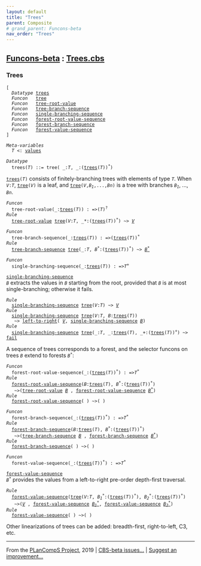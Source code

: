 ```yaml
---
layout: default
title: "Trees"
parent: Composite
# grand_parent: Funcons-beta
nav_order: "Trees"
---
```


[Funcons-beta] : [Trees.cbs]
-----------------------------

### Trees

<div class="highlighter-rouge"><pre class="highlight"><code>[
  <i class="keyword">Datatype</i> <span class="name"><a href="#Name_trees">trees</a></span>
  <i class="keyword">Funcon</i>   <span class="name"><a href="#Name_tree">tree</a></span>
  <i class="keyword">Funcon</i>   <span class="name"><a href="#Name_tree-root-value">tree-root-value</a></span>
  <i class="keyword">Funcon</i>   <span class="name"><a href="#Name_tree-branch-sequence">tree-branch-sequence</a></span>
  <i class="keyword">Funcon</i>   <span class="name"><a href="#Name_single-branching-sequence">single-branching-sequence</a></span>
  <i class="keyword">Funcon</i>   <span class="name"><a href="#Name_forest-root-value-sequence">forest-root-value-sequence</a></span>
  <i class="keyword">Funcon</i>   <span class="name"><a href="#Name_forest-branch-sequence">forest-branch-sequence</a></span>
  <i class="keyword">Funcon</i>   <span class="name"><a href="#Name_forest-value-sequence">forest-value-sequence</a></span>
]</code></pre></div>



<div class="highlighter-rouge"><pre class="highlight"><code><i class="keyword">Meta-variables</i>
  <span id="PartVariable_T"><i class="var">T</i></span> <: <span class="name"><a href="../../Value-Types/index.html#Name_values">values</a></span></code></pre></div>

  

<div class="highlighter-rouge"><pre class="highlight"><code><i class="keyword">Datatype</i>
  <span class="name"><span id="Name_trees">trees</span></span>(<span id="Variable60_T"><i class="var">T</i></span>) ::= <span id="Name_tree">tree</span>( _:<span id="Variable76_T"><i class="var">T</i></span>, _:(<span class="name"><a href="#Name_trees">trees</a></span>(<span id="Variable88_T"><i class="var">T</i></span>))<sup class="sup">*</sup>)</code></pre></div>


  <code><span class="name"><a href="#Name_trees">trees</a></span>(<i class="var">T</i>)</code> consists of finitely-branching trees with elements of type <code><i class="var">T</i></code>.
  When <code><i class="var">V</i>:<i class="var">T</i></code>, <code><span class="name"><a href="#Name_tree">tree</a></span>(<i class="var">V</i>)</code> is a leaf, and <code><span class="name"><a href="#Name_tree">tree</a></span>(<i class="var">V</i>,<i class="var">B<sub class="sub">1</sub></i>,...,<i class="var">Bn</i>)</code> is a tree with
  branches <code><i class="var">B<sub class="sub">1</sub></i></code>, ..., <code><i class="var">Bn</i></code>.

<div class="highlighter-rouge"><pre class="highlight"><code><i class="keyword">Funcon</i>
  <span class="name"><span id="Name_tree-root-value">tree-root-value</span></span>(_:<span class="name"><a href="#Name_trees">trees</a></span>(<span id="Variable269_T"><i class="var">T</i></span>)) : =>(<span id="Variable289_T"><i class="var">T</i></span>)<sup class="sup">?</sup>
<i class="keyword">Rule</i>
  <span class="name"><a href="#Name_tree-root-value">tree-root-value</a></span> <span class="name"><a href="#Name_tree">tree</a></span>(<span id="Variable306_V"><i class="var">V</i></span>:<i class="var">T</i>, _*:(<span class="name"><a href="#Name_trees">trees</a></span>(<i class="var">T</i>))<sup class="sup">*</sup>) ~> <a href="#Variable306_V"><i class="var">V</i></a></code></pre></div>

<div class="highlighter-rouge"><pre class="highlight"><code><i class="keyword">Funcon</i>
  <span class="name"><span id="Name_tree-branch-sequence">tree-branch-sequence</span></span>(_:<span class="name"><a href="#Name_trees">trees</a></span>(<span id="Variable363_T"><i class="var">T</i></span>)) : =>(<span class="name"><a href="#Name_trees">trees</a></span>(<span id="Variable384_T"><i class="var">T</i></span>))<sup class="sup">*</sup>
<i class="keyword">Rule</i>
  <span class="name"><a href="#Name_tree-branch-sequence">tree-branch-sequence</a></span> <span class="name"><a href="#Name_tree">tree</a></span>(_:<i class="var">T</i>, <span id="Variable418_B*"><i class="var">B<sup class="sup">*</sup></i></span>:(<span class="name"><a href="#Name_trees">trees</a></span>(<i class="var">T</i>))<sup class="sup">*</sup>) ~> <a href="#Variable418_B*"><i class="var">B<sup class="sup">*</sup></i></a></code></pre></div>



<div class="highlighter-rouge"><pre class="highlight"><code><i class="keyword">Funcon</i>
  <span class="name"><span id="Name_single-branching-sequence">single-branching-sequence</span></span>(_:<span class="name"><a href="#Name_trees">trees</a></span>(<span id="Variable465_T"><i class="var">T</i></span>)) : =><span id="Variable486_T+"><i class="var">T<sup class="sup">+</sup></i></span></code></pre></div>

  <code><span class="name"><a href="#Name_single-branching-sequence">single-branching-sequence</a></span> <i class="var">B</i></code> extracts the values in <code><i class="var">B</i></code> starting from 
  the root, provided that <code><i class="var">B</i></code> is at most single-branching; otherwise it fails.

<div class="highlighter-rouge"><pre class="highlight"><code><i class="keyword">Rule</i>
  <span class="name"><a href="#Name_single-branching-sequence">single-branching-sequence</a></span> <span class="name"><a href="#Name_tree">tree</a></span>(<span id="Variable543_V"><i class="var">V</i></span>:<i class="var">T</i>) ~> <a href="#Variable543_V"><i class="var">V</i></a>
<i class="keyword">Rule</i>
  <span class="name"><a href="#Name_single-branching-sequence">single-branching-sequence</a></span> <span class="name"><a href="#Name_tree">tree</a></span>(<span id="Variable571_V"><i class="var">V</i></span>:<i class="var">T</i>, <span id="Variable582_B"><i class="var">B</i></span>:<span class="name"><a href="#Name_trees">trees</a></span>(<i class="var">T</i>))
   ~> <span class="name"><a href="../../../Computations/Normal/Flowing/index.html#Name_left-to-right">left-to-right</a></span>( <a href="#Variable571_V"><i class="var">V</i></a>, <span class="name"><a href="#Name_single-branching-sequence">single-branching-sequence</a></span> <a href="#Variable582_B"><i class="var">B</i></a>)
<i class="keyword">Rule</i>
  <span class="name"><a href="#Name_single-branching-sequence">single-branching-sequence</a></span> <span class="name"><a href="#Name_tree">tree</a></span>(_:<i class="var">T</i>, _:<span class="name"><a href="#Name_trees">trees</a></span>(<i class="var">T</i>), _+:(<span class="name"><a href="#Name_trees">trees</a></span>(<i class="var">T</i>))<sup class="sup">+</sup>) ~> <span class="name"><a href="../../../Computations/Abnormal/Failing/index.html#Name_fail">fail</a></span></code></pre></div>




  A sequence of trees corresponds to a forest, and the selector funcons
  on trees <code><i class="var">B</i></code> extend to forests <code><i class="var">B<sup class="sup">*</sup></i></code>:

<div class="highlighter-rouge"><pre class="highlight"><code><i class="keyword">Funcon</i>
  <span class="name"><span id="Name_forest-root-value-sequence">forest-root-value-sequence</span></span>(_:(<span class="name"><a href="#Name_trees">trees</a></span>(<span id="Variable737_T"><i class="var">T</i></span>))<sup class="sup">*</sup>) : =><span id="Variable765_T*"><i class="var">T<sup class="sup">*</sup></i></span>
<i class="keyword">Rule</i>
  <span class="name"><a href="#Name_forest-root-value-sequence">forest-root-value-sequence</a></span>(<span id="Variable774_B"><i class="var">B</i></span>:<span class="name"><a href="#Name_trees">trees</a></span>(<i class="var">T</i>), <span id="Variable793_B*"><i class="var">B<sup class="sup">*</sup></i></span>:(<span class="name"><a href="#Name_trees">trees</a></span>(<i class="var">T</i>))<sup class="sup">*</sup>)
   ~>(<span class="name"><a href="#Name_tree-root-value">tree-root-value</a></span> <a href="#Variable774_B"><i class="var">B</i></a> , <span class="name"><a href="#Name_forest-root-value-sequence">forest-root-value-sequence</a></span> <a href="#Variable793_B*"><i class="var">B<sup class="sup">*</sup></i></a>)
<i class="keyword">Rule</i>
  <span class="name"><a href="#Name_forest-root-value-sequence">forest-root-value-sequence</a></span>( ) ~>( )</code></pre></div>

<div class="highlighter-rouge"><pre class="highlight"><code><i class="keyword">Funcon</i>
  <span class="name"><span id="Name_forest-branch-sequence">forest-branch-sequence</span></span>(_:(<span class="name"><a href="#Name_trees">trees</a></span>(<span id="Variable867_T"><i class="var">T</i></span>))<sup class="sup">*</sup>) : =><span id="Variable895_T*"><i class="var">T<sup class="sup">*</sup></i></span>
<i class="keyword">Rule</i>
  <span class="name"><a href="#Name_forest-branch-sequence">forest-branch-sequence</a></span>(<span id="Variable904_B"><i class="var">B</i></span>:<span class="name"><a href="#Name_trees">trees</a></span>(<i class="var">T</i>), <span id="Variable923_B*"><i class="var">B<sup class="sup">*</sup></i></span>:(<span class="name"><a href="#Name_trees">trees</a></span>(<i class="var">T</i>))<sup class="sup">*</sup>)
   ~>(<span class="name"><a href="#Name_tree-branch-sequence">tree-branch-sequence</a></span> <a href="#Variable904_B"><i class="var">B</i></a> , <span class="name"><a href="#Name_forest-branch-sequence">forest-branch-sequence</a></span> <a href="#Variable923_B*"><i class="var">B<sup class="sup">*</sup></i></a>)
<i class="keyword">Rule</i>
  <span class="name"><a href="#Name_forest-branch-sequence">forest-branch-sequence</a></span>( ) ~>( )</code></pre></div>



<div class="highlighter-rouge"><pre class="highlight"><code><i class="keyword">Funcon</i>
  <span class="name"><span id="Name_forest-value-sequence">forest-value-sequence</span></span>(_:(<span class="name"><a href="#Name_trees">trees</a></span>(<span id="Variable997_T"><i class="var">T</i></span>))<sup class="sup">*</sup>) : =><span id="Variable1025_T*"><i class="var">T<sup class="sup">*</sup></i></span></code></pre></div>

  <code><span class="name"><a href="#Name_forest-value-sequence">forest-value-sequence</a></span> <i class="var">B<sup class="sup">*</sup></i></code> provides the values from a left-to-right pre-order
  depth-first traversal.

<div class="highlighter-rouge"><pre class="highlight"><code><i class="keyword">Rule</i>
  <span class="name"><a href="#Name_forest-value-sequence">forest-value-sequence</a></span>(<span class="name"><a href="#Name_tree">tree</a></span>(<span id="Variable1057_V"><i class="var">V</i></span>:<i class="var">T</i>, <span id="Variable1070_B1*"><i class="var">B<sub class="sub">1</sub><sup class="sup">*</sup></i></span>:(<span class="name"><a href="#Name_trees">trees</a></span>(<i class="var">T</i>))<sup class="sup">*</sup>), <span id="Variable1104_B2*"><i class="var">B<sub class="sub">2</sub><sup class="sup">*</sup></i></span>:(<span class="name"><a href="#Name_trees">trees</a></span>(<i class="var">T</i>))<sup class="sup">*</sup>)
   ~>(<a href="#Variable1057_V"><i class="var">V</i></a> , <span class="name"><a href="#Name_forest-value-sequence">forest-value-sequence</a></span> <a href="#Variable1070_B1*"><i class="var">B<sub class="sub">1</sub><sup class="sup">*</sup></i></a>, <span class="name"><a href="#Name_forest-value-sequence">forest-value-sequence</a></span> <a href="#Variable1104_B2*"><i class="var">B<sub class="sub">2</sub><sup class="sup">*</sup></i></a>)
<i class="keyword">Rule</i>
  <span class="name"><a href="#Name_forest-value-sequence">forest-value-sequence</a></span>( ) ~>( )</code></pre></div>




  Other linearizations of trees can be added: breadth-first, right-to-left,
  C3, etc.
    


____

From the [PLanCompS Project], 2019 | [CBS-beta issues...] | [Suggest an improvement...]

[Trees.cbs]: Trees.cbs 
  "CBS SOURCE FILE"
[Funcons-beta]: /CBS-beta/docs/Funcons-beta
 "FUNCONS-BETA"
[Unstable-Funcons-beta]: /CBS-beta/docs/Unstable-Funcons-beta
  "UNSTABLE-FUNCONS-BETA"
[Languages-beta]: /CBS-beta/docs/Languages-beta
  "LANGUAGES-BETA"
[Unstable-Languages-beta]: /CBS-beta/docs/Unstable-Languages-beta
  "UNSTABLE-LANGUAGES-BETA"
[CBS-beta]:  "CBS-BETA"
[PLanCompS Project]: http://plancomps.org
  "PROGRAMMING LANGUAGE COMPONENTS AND SPECIFICATIONS PROJECT HOME PAGE"
[CBS-beta issues...]: https://github.com/plancomps/plancomps.github.io/issues
  "CBS-BETA ISSUE REPORTS ON GITHUB"
[Suggest an improvement...]: mailto:plancomps@gmail.com?Subject=CBS-beta%20-%20comment&Body=Re%3A%20CBS-beta%20specification%20at%20Values/Composite/Trees/Trees.cbs%0A%0AComment/Query/Issue/Suggestion%3A%0A%0A%0ASignature%3A%0A 
  "GENERATE AN EMAIL TEMPLATE"
